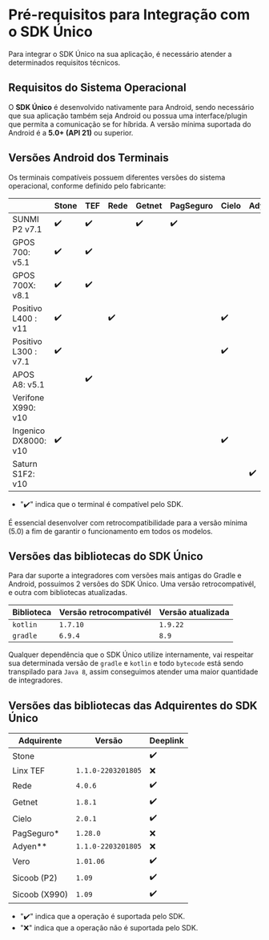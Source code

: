 # Pré-requisitos para Integração com o SDK Único

Para integrar o SDK Único na sua aplicação, é necessário atender a determinados requisitos técnicos.

## Requisitos do Sistema Operacional

O **SDK Único** é desenvolvido nativamente para Android, sendo necessário que sua aplicação também seja Android ou possua uma interface/plugin que permita a comunicação se for híbrida. A versão mínima suportada do Android é a **5.0+ (API 21)** ou superior.

## Versões Android dos Terminais

Os terminais compatíveis possuem diferentes versões do sistema operacional, conforme definido pelo fabricante:


|                      |  Stone     |      TEF        | Rede      | Getnet    | PagSeguro | Cielo  | Adyen | Vero | Sicoob |
|----------------------|------------|-----------------|-----------|-----------|-----------|--------|-------|------|--------|
| SUNMI P2  v7.1       |     ✔️      |        ✔️        |           |     ✔️     |      ✔️    |        |       |  ✔️   |   ✔️    |
| GPOS 700: v5.1       |     ✔️      |        ✔️        |           |           |           |        |       |  ✔️   |        |
| GPOS 700X: v8.1      |     ✔️      |        ✔️        |           |           |           |        |       |      |        |
| Positivo L400 : v11  |     ✔️      |                 |     ✔️     |           |           |   ✔️    |       |      |        |
| Positivo L300 : v7.1 |     ✔️      |                 |           |           |           |   ✔️    |       |  ✔️   |        |
| APOS A8: v5.1        |            |        ✔️        |           |           |           |        |       |      |        |
| Verifone X990: v10   |            |                 |           |           |           |        |       |      |   ✔️    |
| Ingenico DX8000: v10 |     ✔️      |                 |           |           |           |   ✔️    |       |      |   ✔️    |
| Saturn S1F2: v10     |            |                 |           |           |           |        |   ✔️   |      |        |

- "✔️" indica que o terminal é compatível pelo SDK.

É essencial desenvolver com retrocompatibilidade para a versão mínima (5.0) a fim de garantir o funcionamento em todos os modelos.

## Versões das bibliotecas do SDK Único

Para dar suporte a integradores com versões mais antigas do Gradle e Android, possuímos 2 versões do SDK Único. 
Uma versão retrocompativél, e outra com bibliotecas atualizadas.


|  Biblioteca          | Versão retrocompativél | Versão atualizada |
|----------------------|------------------------|-------------------|
| `kotlin`             | `1.7.10`               | `1.9.22`          |
| `gradle`             | `6.9.4`                | `8.9`             |


Qualquer dependência que o SDK Único utilize internamente, vai respeitar sua determinada versão de `gradle` e `kotlin` e todo `bytecode` está sendo transpilado para `Java 8`, assim conseguimos atender uma maior quantidade de integradores.


## Versões das bibliotecas das Adquirentes do SDK Único


|  Adquirente          | Versão            |   Deeplink    |
|----------------------|-------------------|---------------|
| Stone                |                   |     ✔️         |
| Linx TEF             | `1.1.0-2203201805`|     ❌        |
| Rede                 | `4.0.6`           |     ✔️         |
| Getnet               | `1.8.1`           |     ✔️         |
| Cielo                | `2.0.1`           |     ✔️         |
| PagSeguro*           | `1.28.0`          |    ❌         |
| Adyen**              | `1.1.0-2203201805`|    ❌         |
| Vero                 | `1.01.06`         |     ✔️         |
| Sicoob (P2)          | `1.09`            |     ✔️         |
| Sicoob (X990)        | `1.09`            |     ✔️         |

- "✔️" indica que a operação é suportada pelo SDK.
- "❌" indica que a operação não é suportada pelo SDK.
